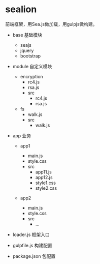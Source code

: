 sealion
=======

前端框架，用Sea.js做加载，用gulpjs做构建。

+ base 基础模块
  - seajs
  - jquery
  - bootstrap

+ module 自定义模块
  - encryption
    - rc4.js
    - rsa.js
    - src
      - rc4.js
      - rsa.js
  - fs
    - walk.js
    - src
      - walk.js

+ app 业务
  - app1
    - main.js
    - style.css
    - src
      - app11.js
      - app12.js
      - style1.css
      - style2.css
  
  - app2
    - main.js
    - style.css
    - src
      - ...
    
- loader.js 框架入口

- gulpfile.js 构建配置

- package.json 包配置

